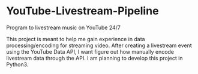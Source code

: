 # YouTube-Livestream-Pipeline
Program to livestream music on YouTube 24/7

This project is meant to help me gain experience in data processing/encoding for streaming video. After creating
a livestream event using the YouTube Data API, I want figure out how manually encode livestream data through the
API. I am planning to develop this project in Python3.
